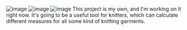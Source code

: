 ![image](https://user-images.githubusercontent.com/101669890/184658845-a829890c-3baf-4215-b68f-286923926137.png)
![image](https://user-images.githubusercontent.com/101669890/184658967-3c55e35f-5058-4f24-9dfc-38b7ff0a0995.png)
![image](https://user-images.githubusercontent.com/101669890/184659056-a99ec567-2009-4054-8f51-9802cf9d6974.png)
This project is my own, and I'm working on it right now.
It's going to be a useful tool for knitters, which can calculate different measures for all some kind of knitting garments.

